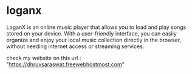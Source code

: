 # loganx
LoganX is an online music player that allows you to load and play songs stored on your device. With a user-friendly interface, you can easily organize and enjoy your local music collection directly in the browser, without needing internet access or streaming services.

check my website on this url : "https://dhruvsaraswat.freewebhostmost.com"
